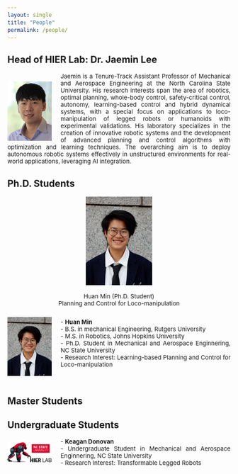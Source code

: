 ```yaml
---
layout: single
title: "People"
permalink: /people/
---
```


## Head of HIER Lab: Dr. Jaemin Lee

<img src="/assets/images/Jaemin5.jpg" align="left" width="100px" style="margin-right: 20px;margin-top: 20px;"/>
<p style="text-align: justify;font-size:10pt;">
  Jaemin is a Tenure-Track Assistant Professor of Mechanical and Aerospace Engineering at the North Carolina State University. His research interests span the area of robotics, optimal planning, whole-body control, safety-critical control, autonomy, learning-based control and hybrid dynamical systems, with a special focus on applications to loco-manipulation of legged robots or humanoids with experimental validations. His laboratory specializes in the creation of innovative robotic systems and the development of advanced planning and control algorithms with optimization and learning techniques. The overarching aim is to deploy autonomous robotic systems effectively in unstructured environments for real-world applications, leveraging AI integration.
</p>

## Ph.D. Students
<div style="display: flex; flex-wrap: wrap; gap: 10px; justify-content: center;">
  <div style="text-align: center;">
    <img src="/assets/images/Huan_min.jpg" style="width: 150px;" alt="Huan Min"/>
    <p style="font-size:10pt;">Huan Min (Ph.D. Student)<br>
    Planning and Control for Loco-manipulation
    </p>
  </div>
<!--   <div style="text-align: center;">
    <img src="https://example.com/path-to-image2.jpg" style="width: 200px;" alt="Person 2"/>
    <p>Person 2</p>
  </div>
  <div style="text-align: center;">
    <img src="https://example.com/path-to-image3.jpg" style="width: 200px;" alt="Person 3"/>
    <p>Person 3</p>
  </div> -->
</div>




<img src="/assets/images/Huan_min.jpg" align="left" width="100px" style="margin-right: 20px;margin-top: 10px;"/>
<p style="text-align: justify;font-size:10pt;">
- <b> Huan Min </b> <br>
- B.S. in mechanical Engineering, Rutgers University<br>
- M.S. in Robotics, Johns Hopkins University<br>
- Ph.D. Student in Mechanical and Aerospace Enginnering, NC State University <br>
- Research Interest: Learning-based Planning and Control for Loco-manipulation <br>
  <br>
  <br>
</p>

## Master Students

## Undergraduate Students
<img src="/assets/images/logo_5.png" align="left" width="100px" style="margin-right: 20px;margin-top: 10px;"/>
<p style="text-align: justify;font-size:10pt;">
- <b> Keagan Donovan </b> <br>
- Undergraduate Student in Mechanical and Aerospace Enginnering, NC State University <br>
- Research Interest: Transformable Legged Robots<br>
  <br>
  <br>
</p>

